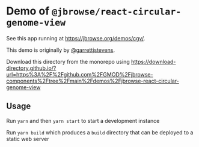 # Demo of `@jbrowse/react-circular-genome-view`

See this app running at https://jbrowse.org/demos/cgv/.

This demo is originally by [@garrettjstevens](https://github.com/garrettjstevens/).

Download this directory from the monorepo using https://download-directory.github.io/?url=https%3A%2F%2Fgithub.com%2FGMOD%2Fjbrowse-components%2Ftree%2Fmain%2Fdemos%2Fjbrowse-react-circular-genome-view

## Usage

Run `yarn` and then `yarn start` to start a development instance

Run `yarn build` which produces a `build` directory that can be deployed to a
static web server
